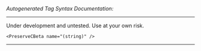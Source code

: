_Autogenerated Tag Syntax Documentation:_

---
Under development and untested. Use at your own risk.

```
<PreserveCBeta name="(string)" />
```



---
